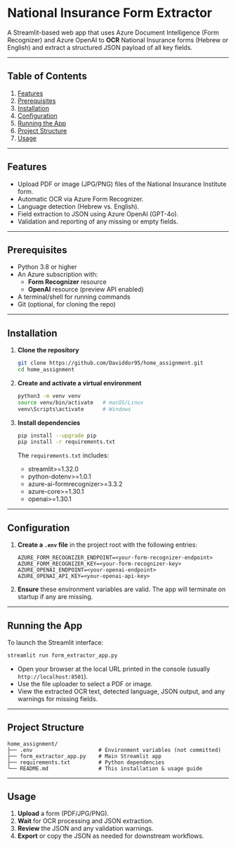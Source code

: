 # National Insurance Form Extractor

A Streamlit-based web app that uses Azure Document Intelligence (Form Recognizer) and Azure OpenAI to **OCR** National Insurance forms (Hebrew or English) and extract a structured JSON payload of all key fields.

---

## Table of Contents

1. [Features](#features)  
2. [Prerequisites](#prerequisites)  
3. [Installation](#installation)  
4. [Configuration](#configuration)  
5. [Running the App](#running-the-app)  
6. [Project Structure](#project-structure)  
7. [Usage](#usage)  

---

## Features

- Upload PDF or image (JPG/PNG) files of the National Insurance Institute form.  
- Automatic OCR via Azure Form Recognizer.  
- Language detection (Hebrew vs. English).  
- Field extraction to JSON using Azure OpenAI (GPT-4o).  
- Validation and reporting of any missing or empty fields.  

---

## Prerequisites

- Python 3.8 or higher  
- An Azure subscription with:
  - **Form Recognizer** resource  
  - **OpenAI** resource (preview API enabled)  
- A terminal/shell for running commands  
- Git (optional, for cloning the repo)

---

## Installation

1. **Clone the repository**  
   ```bash
   git clone https://github.com/Daviddor95/home_assignment.git
   cd home_assignment
   ```

2. **Create and activate a virtual environment**

   ```bash
   python3 -m venv venv
   source venv/bin/activate   # macOS/Linux
   venv\Scripts\activate      # Windows
   ```

3. **Install dependencies**

   ```bash
   pip install --upgrade pip
   pip install -r requirements.txt
   ```

   The `requirements.txt` includes:

   * streamlit>=1.32.0
   * python-dotenv>=1.0.1
   * azure-ai-formrecognizer>=3.3.2
   * azure-core>=1.30.1
   * openai>=1.30.1 

---

## Configuration

1. **Create a `.env` file** in the project root with the following entries:

   ```dotenv
   AZURE_FORM_RECOGNIZER_ENDPOINT=<your-form-recognizer-endpoint>
   AZURE_FORM_RECOGNIZER_KEY=<your-form-recognizer-key>
   AZURE_OPENAI_ENDPOINT=<your-openai-endpoint>
   AZURE_OPENAI_API_KEY=<your-openai-api-key>
   ```

2. **Ensure** these environment variables are valid. The app will terminate on startup if any are missing.

---

## Running the App

To launch the Streamlit interface:

```bash
streamlit run form_extractor_app.py
```

* Open your browser at the local URL printed in the console (usually `http://localhost:8501`).
* Use the file uploader to select a PDF or image.
* View the extracted OCR text, detected language, JSON output, and any warnings for missing fields.

---

## Project Structure

```
home_assignment/
├── .env                     # Environment variables (not committed)
├── form_extractor_app.py    # Main Streamlit app
├── requirements.txt         # Python dependencies
└── README.md                # This installation & usage guide
```

---

## Usage

1. **Upload** a form (PDF/JPG/PNG).
2. **Wait** for OCR processing and JSON extraction.
3. **Review** the JSON and any validation warnings.
4. **Export** or copy the JSON as needed for downstream workflows.